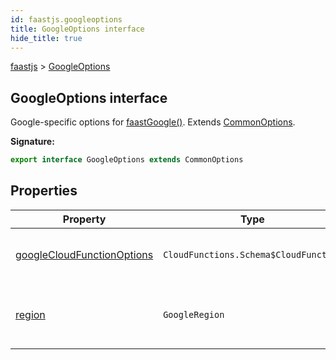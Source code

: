 ```yaml
---
id: faastjs.googleoptions
title: GoogleOptions interface
hide_title: true
---
```

[faastjs](./faastjs.md) &gt; [GoogleOptions](./faastjs.googleoptions.md)

## GoogleOptions interface

Google-specific options for [faastGoogle()](./faastjs.faastgoogle.md)<!-- -->. Extends [CommonOptions](./faastjs.commonoptions.md)<!-- -->.

<b>Signature:</b>

```typescript
export interface GoogleOptions extends CommonOptions 
```

## Properties

|  Property | Type | Description |
|  --- | --- | --- |
|  [googleCloudFunctionOptions](./faastjs.googleoptions.googlecloudfunctionoptions.md) | <code>CloudFunctions.Schema$CloudFunction</code> | Additional options to pass to Google Cloud Function creation. See [projects.locations.functions](https://cloud.google.com/functions/docs/reference/rest/v1/projects.locations.functions#CloudFunction)<!-- -->. |
|  [region](./faastjs.googleoptions.region.md) | <code>GoogleRegion</code> | The region to create resources in. Garbage collection is also limited to this region. Default: <code>&quot;us-central1&quot;</code>. |
